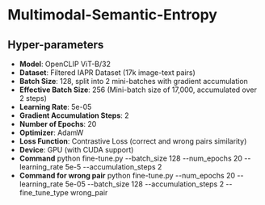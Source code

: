 # Multimodal-Semantic-Entropy

## Hyper-parameters

- **Model**: OpenCLIP ViT-B/32
- **Dataset**: Filtered IAPR Dataset (17k image-text pairs)
- **Batch Size**: 128, split into 2 mini-batches with gradient accumulation
- **Effective Batch Size**: 256 (Mini-batch size of 17,000, accumulated over 2 steps)
- **Learning Rate**: 5e-05
- **Gradient Accumulation Steps**: 2
- **Number of Epochs**: 20
- **Optimizer**: AdamW
- **Loss Function**: Contrastive Loss (correct and wrong pairs similarity)
- **Device**: GPU (with CUDA support)
- **Command** python fine-tune.py --batch_size 128 --num_epochs 20 --learning_rate 5e-5 --accumulation_steps 2
- **Command for wrong pair** python fine-tune.py --num_epochs 20 --learning_rate 5e-05 --batch_size 128 --accumulation_steps 2 --fine_tune_type wrong_pair

